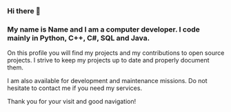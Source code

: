 ### Hi there 👋
### My name is Name and I am a computer developer. I code mainly in Python, C++, C#, SQL and Java.

On this profile you will find my projects and my contributions to open source projects. I strive to keep my projects up to date and properly document them.  

I am also available for development and maintenance missions. Do not hesitate to contact me if you need my services.  

Thank you for your visit and good navigation!
